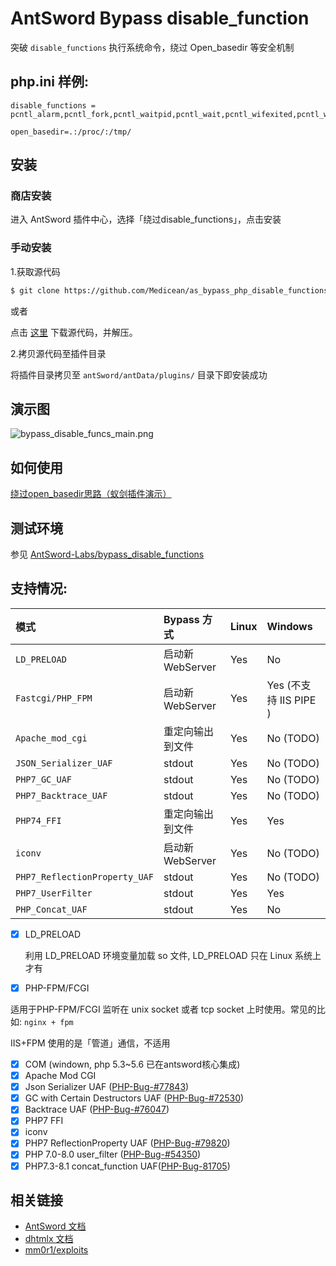 # AntSword Bypass disable_function

突破 `disable_functions` 执行系统命令，绕过 Open_basedir 等安全机制

## php.ini 样例:

```
disable_functions = pcntl_alarm,pcntl_fork,pcntl_waitpid,pcntl_wait,pcntl_wifexited,pcntl_wifstopped,pcntl_wifsignaled,pcntl_wifcontinued,pcntl_wexitstatus,pcntl_wtermsig,pcntl_wstopsig,pcntl_signal,pcntl_signal_get_handler,pcntl_signal_dispatch,pcntl_get_last_error,pcntl_strerror,pcntl_sigprocmask,pcntl_sigwaitinfo,pcntl_sigtimedwait,pcntl_exec,pcntl_getpriority,pcntl_setpriority,pcntl_async_signals,exec,shell_exec,popen,proc_open,passthru,symlink,link,syslog,imap_open,ld,mail,system

open_basedir=.:/proc/:/tmp/
```

## 安装

### 商店安装

进入 AntSword 插件中心，选择「绕过disable_functions」，点击安装

### 手动安装

1.获取源代码

```bash
$ git clone https://github.com/Medicean/as_bypass_php_disable_functions.git
```

或者
	
点击 [这里](https://github.com/Medicean/as_bypass_php_disable_functions/archive/master.zip) 下载源代码，并解压。

2.拷贝源代码至插件目录

将插件目录拷贝至 `antSword/antData/plugins/` 目录下即安装成功

## 演示图

![bypass_disable_funcs_main.png](https://i.loli.net/2019/04/14/5cb2c1618ef1b.png)

## 如何使用

[绕过open_basedir思路（蚁剑插件演示）](https://mp.weixin.qq.com/s/GGnumPklkUNMLZKQL4NbKg)


## 测试环境

参见 [AntSword-Labs/bypass_disable_functions](https://github.com/AntSwordProject/AntSword-Labs/tree/master/bypass_disable_functions/)

## 支持情况:

模式 | Bypass 方式 | Linux | Windows |
:--|:--|:--|:--|
`LD_PRELOAD`|启动新WebServer| Yes | No |
`Fastcgi/PHP_FPM` | 启动新WebServer | Yes | Yes (不支持 IIS PIPE ) |
`Apache_mod_cgi` | 重定向输出到文件 | Yes | No (TODO) |
`JSON_Serializer_UAF` | stdout | Yes | No (TODO) |
`PHP7_GC_UAF` | stdout | Yes |  No (TODO) |
`PHP7_Backtrace_UAF`| stdout | Yes | No (TODO) |
`PHP74_FFI`| 重定向输出到文件| Yes | Yes | 
`iconv`|启动新WebServer| Yes |  No (TODO) |
`PHP7_ReflectionProperty_UAF`| stdout | Yes | No (TODO) |
`PHP7_UserFilter` | stdout | Yes | Yes |
`PHP_Concat_UAF` | stdout | Yes | No |


- [x] LD_PRELOAD

  利用 LD_PRELOAD 环境变量加载 so 文件, LD_PRELOAD 只在 Linux 系统上才有

- [x] PHP-FPM/FCGI

 适用于PHP-FPM/FCGI 监听在 unix socket 或者 tcp socket 上时使用。常见的比如: `nginx + fpm`
 
 IIS+FPM 使用的是「管道」通信，不适用

- [x] COM (windown, php 5.3~5.6 已在antsword核心集成)
- [x] Apache Mod CGI
- [x] Json Serializer UAF ([PHP-Bug-#77843](https://bugs.php.net/bug.php?id=77843))
- [x] GC with Certain Destructors UAF ([PHP-Bug-#72530](https://bugs.php.net/bug.php?id=72530))
- [X] Backtrace UAF ([PHP-Bug-#76047](https://bugs.php.net/bug.php?id=76047))
- [x] PHP7 FFI
- [x] iconv
- [x] PHP7 ReflectionProperty UAF ([PHP-Bug-#79820](https://bugs.php.net/bug.php?id=79820))
- [x] PHP 7.0-8.0 user_filter ([PHP-Bug-#54350](https://bugs.php.net/bug.php?id=54350))
- [x] PHP7.3-8.1 concat_function UAF([PHP-Bug-81705](https://bugs.php.net/bug.php?id=81705))

## 相关链接

* [AntSword 文档](http://doc.u0u.us)
* [dhtmlx 文档](http://docs.dhtmlx.com/)
* [mm0r1/exploits](https://github.com/mm0r1/exploits/)